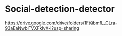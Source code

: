 # Social-detection-detector

https://drive.google.com/drive/folders/1FtQbmfL_CLra-93aEaNwbITVXFklvX-i?usp=sharing
